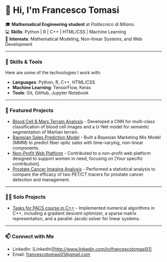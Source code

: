 # 👋 Hi, I'm Francesco Tomasi  

🎓 **Mathematical Engineering student** at *Politecnico di Milano*.  
💻 **Skills**: Python | R | C++ | HTML/CSS | Machine Learning  
🚀 **Interests**: Mathematical Modeling, Non-linear Systems, and Web Development  

---

### 🔧 Skills & Tools  
Here are some of the technologies I work with:  

- **Languages**: Python, R, C++, HTML/CSS  
- **Machine Learning**: TensorFlow, Keras  
- **Tools**: Git, GitHub, Jupyter Notebook  

---

### 🌟 Featured Projects  

- [Blood Cell & Mars Terrain Analysis](https://github.com/francescotomasi/artificial-neural-network-projects/) - Developed a CNN for multi-class classification of blood cell images and a U-Net model for semantic segmentation of Martian terrain.  
- [Bayesian Sales Prediction Model](https://github.com/Zenopera/MMM_Bayesian_Project) - Built a Bayesian Marketing Mix Model (MMM) to predict fiber optic sales with time-varying, non-linear components.
- [Non-Profit Web Platform](https://github.com/bohanh/HYP) - Contributed to a non-profit web platform designed to support women in need, focusing on [Your specific contribution].
- [Prostate Cancer Imaging Analysis](https://github.com/francescotomasi/Applied-Statistics) - Performed a statistical analysis to compare the efficacy of two PET/CT tracers for prostate cancer detection and management.
  
---

### 🥷🏼 Solo Projects  

- [Tasks for PACS course in C++](https://github.com/francescotomasi/Advanced-Programming-For-Scientific-Computing) - Implemented numerical algorithms in C++, including a gradient descent optimizer, a sparse matrix representation, and a parallel Jacobi solver for linear systems.
  
---

### 📫 Connect with Me  

- LinkedIn: [LinkedIn][http://www.linkedin.com/in/francescotomasi01]
- Email: francescotomasi01@gmail.com  

